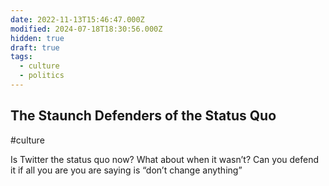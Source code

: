 ```yaml
---
date: 2022-11-13T15:46:47.000Z
modified: 2024-07-18T18:30:56.000Z
hidden: true
draft: true
tags:
  - culture
  - politics
---
```

## The Staunch Defenders of the Status Quo

#culture

Is Twitter the status quo now? What about when it wasn’t? Can you defend it if all you are you are saying is “don’t change anything”
